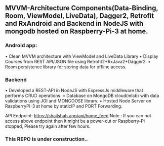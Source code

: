 ## MVVM-Architecture Components(Data-Binding, Room, ViewModel, LiveData), Dagger2, Retrofit and RxAndroid and Backend in NodeJS with mongodb hosted on Raspberry-Pi-3 at home.

### Android app:
• Clean MVVM architecture with ViewModel and LiveData Library
• Display Courses from REST API/JSON file using Retrofit2+RxJava2+Dagger2.
• Room persistence library for storing data for offline access.

### Backend
• Developed a REST-API in NodeJS with ExpressJs middleware that performs CRUD operations.
• Database on MongoDB cloud(mlab) with data validations using JOI and MONGOOSE library.
• Hosted Node Server on RaspberryPI-3 at home by staticIP and PORT Forwarding.

API Endpoint: https://shailshah.app/api/home_feed
Note : If you can not access above endpoint then it might be a power-cut or Raspberry-Pi stopped, Please try again after few hours.

### This REPO is under construction..
